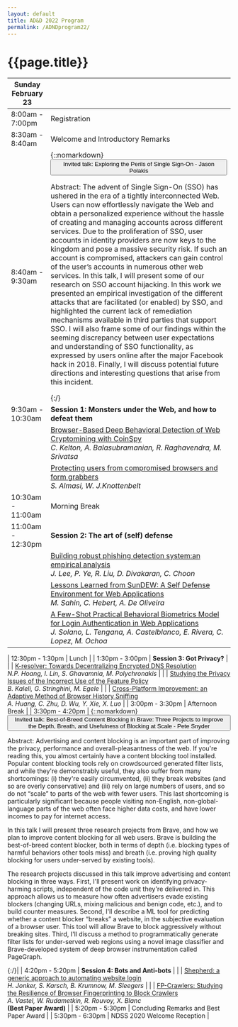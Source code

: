 ```yaml
---
layout: default
title: AD&D 2022 Program
permalink: /ADNDprogram22/
---
```


# {{page.title}}

| Sunday February 23 | |
| --- | --- |
| 8:00am - 7:00pm | Registration |
| 8:30am - 8:40am | Welcome and Introductory Remarks |
| 8:40am - 9:30am | {::nomarkdown}<button class="collapsible">Invited talk: Exploring the Perils of Single Sign-On - Jason Polakis</button> <div class="colcontent" style=""><p>Abstract: The advent of Single Sign-On (SSO) has ushered in the era of a tightly interconnected Web. Users can now effortlessly navigate the Web and obtain a personalized experience without the hassle of creating and managing accounts across different services. Due to the proliferation of SSO, user accounts in identity providers are now keys to the kingdom and pose a massive security risk. If such an account is compromised, attackers can gain control of the user’s accounts in numerous other web services. In this talk, I will present some of our research on SSO account hijacking. In this work we presented an empirical investigation of the different attacks that are facilitated (or enabled) by SSO, and highlighted the current lack of remediation mechanisms available in third parties that support SSO. I will also frame some of our findings within the seeming discrepancy between user expectations and understanding of SSO functionality, as expressed by users online after the major Facebook hack in 2018. Finally, I will discuss potential future directions and interesting questions that arise from this incident. </p> </div>{:/} |
| 9:30am - 10:30am| **Session 1: Monsters under the Web, and how to defeat them** |
|  | [Browser-Based Deep Behavioral Detection of Web Cryptomining with CoinSpy](/papers/2020/madweb20-kelton.pdf) <br> *C. Kelton, A. Balasubramanian, R. Raghavendra, M. Srivatsa*|
|  | [Protecting users from compromised browsers and form grabbers](/papers/2020/madweb20-almasi.pdf) <br> *S. Almasi, W. J.Knottenbelt* |
| 10:30am - 11:00am | Morning Break |
| 11:00am - 12:30pm| **Session 2: The art of (self) defense** |
|  | [Building robust phishing detection system:an empirical analysis](/papers/2020/madweb20-lee.pdf) <br> *J. Lee, P. Ye, R. Liu, D. Divakaran, C. Choon* |
|  | [Lessons Learned from SunDEW: A Self Defense Environment for Web Applications](/papers/2020/madweb20-sahin.pdf) <br> *M. Sahin, C. Hebert, A. De Oliveira* |
|  | [A Few-Shot Practical Behavioral Biometrics Model for Login Authentication in Web Applications](/papers/2020/madweb20-solano.pdf) <br> *J. Solano, L. Tengana, A. Castelblanco, E. Rivera, C. Lopez, M. Ochoa* |

| 12:30pm - 1:30pm | Lunch |
| 1:30pm - 3:00pm | **Session 3: Got Privacy?** |
|  | [K-resolver: Towards Decentralizing Encrypted DNS Resolution](/papers/2020/madweb20-hoang.pdf) <br> *N.P. Hoang, I. Lin, S. Ghavamnia, M. Polychronakis* |
|  | [Studying the Privacy Issues of the Incorrect Use of the Feature Policy](/papers/2020/madweb20-kaleli.pdf) <br> *B. Kaleli, G. Stringhini, M. Egele* |
|  | [Cross-Platform Improvement: an Adaptive Method of Browser History Sniffing](/papers/2020/madweb20-huang.pdf) <br> *A. Huang, C. Zhu, D. Wu, Y. Xie, X. Luo* |
| 3:00pm - 3:30pm | Afternoon Break |
| 3:30pm - 4:20pm | {::nomarkdown}<button class="collapsible">Invited talk:  Best-of-Breed Content Blocking in Brave: Three Projects to Improve the Depth, Breath, and Usefulness of Blocking at Scale - Pete Snyder </button> <div class="colcontent" style=""><p>Abstract: Advertising and content blocking is an important part of improving the privacy, performance and overall-pleasantness of the web.  If you're reading this, you almost certainly have a content blocking tool installed. Popular content blocking tools rely on crowdsourced generated filter lists, and while they're demonstrably useful, they also suffer from many shortcomings: (i) they're easily circumvented, (ii) they break websites (and so are overly conservative) and (iii) rely on large numbers of users, and so do not “scale” to parts of the web with fewer users.  This last shortcoming is particularly significant because people visiting non-English, non-global-language parts of the web often face higher data costs, and have lower incomes to pay for internet access. </p> <p> In this talk I will present three research projects from Brave, and how we plan to improve content blocking for all web users.  Brave is building the best-of-breed content blocker, both in terms of depth (i.e. blocking types of harmful behaviors other tools miss) and breath (i.e. proving high quality blocking for users under-served by existing tools). </p> <p> The research projects discussed in this talk improve advertising and content blocking in three ways.  First, I'll present work on identifying privacy-harming scripts, independent of the code unit they're delivered in. This approach allows us to measure how often advertisers evade existing blockers (changing URLs, mixing malicious and benign code, etc.), and to build counter measures.  Second, I'll describe a ML tool for predicting whether a content blocker “breaks” a website, in the subjective evaluation of a browser user. This tool will allow Brave to block aggressively without breaking sites.  Third, I'll discuss a method to programmatically generate filter lists for under-served web regions using a novel image classifier and Brave-developed system of deep browser instrumentation called PageGraph.</p> </div>{:/}|
| 4:20pm - 5:20pm | **Session 4: Bots and Anti-bots** |
|  | [Shepherd: a generic approach to automating website login](/papers/2020/madweb20-jonker.pdf) <br> *H. Jonker, S. Karsch, B. Krumnow, M. Sleegers* |
|  | [FP-Crawlers: Studying the Resilience of Browser Fingerprinting to Block Crawlers](/papers/2020/madweb20-vastel.pdf) <br> *A. Vastel, W. Rudametkin, R. Rouvoy, X. Blanc* <br> **(Best Paper Award)** |
| 5:20pm - 5:30pm | Concluding Remarks and Best Paper Award |
| 5:30pm - 6:30pm | NDSS 2020 Welcome Reception | 

<br/><br/>
